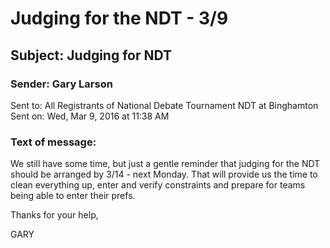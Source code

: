 # Judging for the NDT - 3/9
## Subject:	Judging for NDT
### Sender:	Gary Larson
Sent to:	All Registrants of National Debate Tournament NDT at Binghamton
Sent on:	Wed, Mar 9, 2016 at 11:38 AM
### Text of message:
We still have some time, but just a gentle reminder that judging for the NDT should be arranged by 3/14 - next Monday.  That will provide us the time to clean everything up, enter and verify constraints and prepare for teams being able to enter their prefs.

Thanks for your help,

GARY
